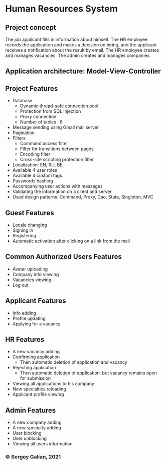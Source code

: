 # Human Resources System
## Project concept
The job applicant fills in information about himself. The HR employee records 
the application and makes a decision on hiring, and the applicant receives
a notification about the result by email. The HR employee creates and manages vacancies.
The admin creates and manages companies.
## Application architecture: Model-View-Controller
## Project Features
- Database
    - Dynamic thread-safe connection pool
    - Protection from SQL injection
    - Proxy connection
    - Number of tables : 8
- Message sending using Gmail mail server
- Pagination
- Filters
    - Command access filter
    - Filter for transitions between pages
    - Encoding filter
    - Cross-site scripting protection filter
- Localization: EN, RU, BE
- Available 4 user roles
- Available 4 custom tags
- Passwords hashing
- Accompanying user actions with messages
- Validating the information on a client and server
- Used design patterns: Command, Proxy, Dao, State, Singleton, MVC
## Guest Features
- Locale changing
- Signing in
- Registering
- Automatic activation after clicking on a link from the mail
## Common Authorized Users Features
- Avatar uploading
- Company info viewing
- Vacancies viewing
- Log out
## Applicant Features
- Info adding
- Profile updating
- Applying for a vacancy
## HR Features
- A new vacancy adding
- Confirming application
  - Then automatic deletion of application and vacancy
- Rejecting application
  - Then automatic deletion of application, but vacancy remains open for submission
- Viewing all applications to his company
- New specialties reloading
- Applicant profile viewing
## Admin Features
- A new company adding
- A new specialty adding
- User blocking
- User unblocking
- Viewing all users information
### &copy; Sergey Galian, 2021